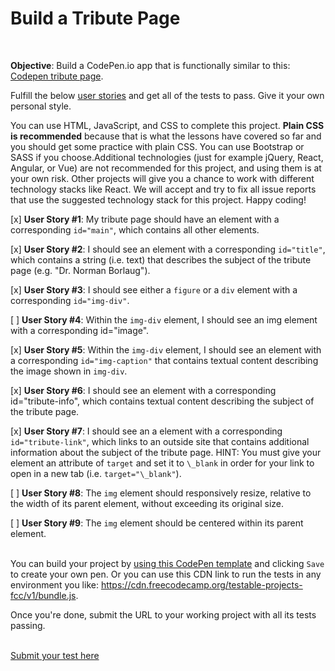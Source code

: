 # Build a Tribute Page

<br>

**Objective**: Build a CodePen.io app that is functionally similar to this: [Codepen tribute page](https://codepen.io/freeCodeCamp/full/zNqgVx).
<br>

Fulfill the below [user stories](https://en.wikipedia.org/wiki/User_story) and get all of the tests to pass. Give it your own personal style.
<br>

You can use HTML, JavaScript, and CSS to complete this project. **Plain CSS is recommended** because that is what the lessons have covered so far and you should get some practice with plain CSS. You can use Bootstrap or SASS if you choose.Additional technologies (just for example jQuery, React, Angular, or Vue) are not recommended for this project, and using them is at your own risk. Other projects will give you a chance to work with different technology stacks like React. We will accept and try to fix all issue reports that use the suggested technology stack for this project. Happy coding!

[x] **User Story #1**: My tribute page should have an element with a corresponding `id="main"`, which contains all other elements.
<br>

[x] **User Story #2**: I should see an element with a corresponding `id="title"`, which contains a string (i.e. text) that describes the subject of the tribute page (e.g. "Dr. Norman Borlaug").

[x] **User Story #3**: I should see either a `figure` or a `div` element with a corresponding `id="img-div"`.
<br>

[ ] **User Story #4**: Within the `img-div` element, I should see an img element with a corresponding id="image".
<br>

[x] **User Story #5**: Within the `img-div` element, I should see an element with a corresponding `id="img-caption"` that contains textual content describing the image shown in `img-div`.
<br>

[x] **User Story #6**: I should see an element with a corresponding id="tribute-info", which contains textual content describing the subject of the tribute page.
<br>

[x] **User Story #7**: I should see an a element with a corresponding `id="tribute-link"`, which links to an outside site that contains additional information about the subject of the tribute page. HINT: You must give your element an attribute of `target` and set it to `\_blank` in order for your link to open in a new tab (i.e. `target="\_blank"`).
<br>

[ ] **User Story #8**: The `img` element should responsively resize, relative to the width of its parent element, without exceeding its original size.
<br>

[ ] **User Story #9**: The `img` element should be centered within its parent element.
<br>
<br>

You can build your project by [using this CodePen template](https://codepen.io/pen?template=MJjpwO) and clicking `Save` to create your own pen. Or you can use this CDN link to run the tests in any environment you like: https://cdn.freecodecamp.org/testable-projects-fcc/v1/bundle.js.
<br>

Once you're done, submit the URL to your working project with all its tests passing.
<br>
<br>

[Submit your test here](https://www.freecodecamp.org/learn/responsive-web-design/responsive-web-design-projects/build-a-tribute-page)
